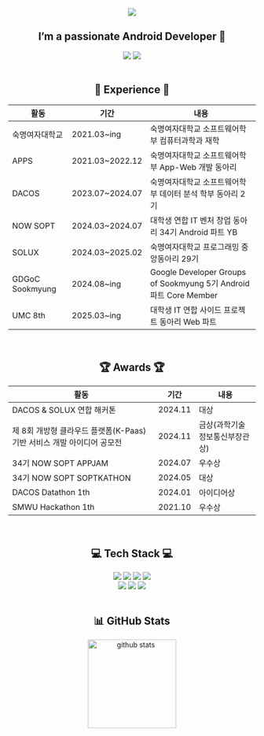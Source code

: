 <div align="center">
  <img src="https://capsule-render.vercel.app/api?type=waving&color=timeGradient&text=Welcome%20to%20Gaeul's%20GitHub%20👋&animation=twinkling&fontSize=35&fontAlignY=40&fontAlign=70&height=250"/>
  <h2>I’m a passionate Android Developer 💚</h2>
  <a href="mailto:gaeulzzang@gmail.com"><img src="https://img.shields.io/badge/Gmail-D14836?style=for-the-badge&logo=gmail&logoColor=white&link=mailto:gaeulzzang@gmail.com"/></a>
  <a href="mailto:gaeulzzang11@naver.com"><img src="https://img.shields.io/badge/NAVER-03C75A?style=for-the-badge&logo=NAVER&logoColor=FFFFFF&link=mailto:gaeulzzang11@naver.com"/></a>

  <br/>
<br/>

  ## 🌈 Experience 🌈<br/>
  <table>
    <thead>
      <tr>
        <th>활동</th>
        <th>기간</th>
        <th>내용</th>
      </tr>
    </thead>
    <tbody>
      <tr>
        <td>숙명여자대학교</td>
        <td>2021.03~ing</td>
        <td>숙명여자대학교 소프트웨어학부 컴퓨터과학과 재학</td>
      </tr>
      <tr>
        <td>APPS</td>
        <td>2021.03~2022.12</td>
        <td>숙명여자대학교 소프트웨어학부 App-Web 개발 동아리</td>
      </tr>
      <tr>
        <td>DACOS</td>
        <td>2023.07~2024.07</td>
        <td>숙명여자대학교 소프트웨어학부 데이터 분석 학부 동아리 2기</td>
      </tr>
      <tr>
        <td>NOW SOPT</td>
        <td>2024.03~2024.07</td>
        <td>대학생 연합 IT 벤처 창업 동아리 34기 Android 파트 YB</td>
      </tr>
      <tr>
        <td>SOLUX</td>
        <td>2024.03~2025.02</td>
        <td>숙명여자대학교 프로그래밍 중앙동아리 29기</td>
      </tr>
      <tr>
        <td>GDGoC Sookmyung</td>
        <td>2024.08~ing</td>
        <td>Google Developer Groups of Sookmyung 5기 Android 파트 Core Member</td>
      </tr>
      <tr>
        <td>UMC 8th</td>
        <td>2025.03~ing</td>
        <td>대학생 IT 연합 사이드 프로젝트 동아리 Web 파트</td>
      </tr>
    </tbody>
  </table>
  <br>


  ## 🏆 Awards 🏆<br/>
  <table>
    <thead>
      <tr>
        <th>활동</th>
        <th>기간</th>
        <th>내용</th>
      </tr>
    </thead>
    <tbody>
      <tr>
        <td>DACOS & SOLUX 연합 해커톤</td>
        <td>2024.11</td>
        <td>대상</td>
      </tr>
      <tr>
        <td>제 8회 개방형 클라우드 플랫폼(K-Paas) 기반 서비스 개발 아이디어 공모전</td>
        <td>2024.11</td>
        <td>금상(과학기술정보통신부장관상)</td>
      </tr>
      <tr>
        <td>34기 NOW SOPT APPJAM</td>
        <td>2024.07</td>
        <td>우수상</td>
      </tr>
      <tr>
        <td>34기 NOW SOPT SOPTKATHON</td>
        <td>2024.05</td>
        <td>대상</td>
      </tr>
      <tr>
        <td>DACOS Datathon 1th</td>
        <td>2024.01</td>
        <td>아이디어상</td>
      </tr>
      <tr>
        <td>SMWU Hackathon 1th</td>
        <td>2021.10</td>
        <td>우수상</td>
      </tr>
    </tbody>
  </table>
  <br/>

  ## 💻 Tech Stack 💻
  <img src="https://img.shields.io/badge/Android-34A853?style=for-the-badge&logo=android&logoColor=white">
  <img src="https://img.shields.io/badge/Kotlin-7F52FF?style=for-the-badge&logo=kotlin&logoColor=white">
  <img src="https://img.shields.io/badge/Java-007396?style=for-the-badge&logo=java&logoColor=white">
  <img src="https://img.shields.io/badge/python-3776AB?style=for-the-badge&logo=python&logoColor=white">
  <br>
  <img src="https://img.shields.io/badge/vue.js-4FC08D?style=for-the-badge&logo=vue.js&logoColor=white">
  <img src="https://img.shields.io/badge/spring-6DB33F?style=for-the-badge&logo=spring&logoColor=white">
  <img src="https://img.shields.io/badge/github-181717?style=for-the-badge&logo=github&logoColor=white">
  <br/> <br/>

  ## 📊 GitHub Stats
  <img style="height:180px" src="https://github-readme-stats.vercel.app/api?username=gaeulzzang&show_icons=true&include_all_commits=true&theme=nord&hide_border=true" alt="github stats" />
</div>
